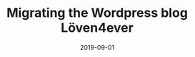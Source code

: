 ---
title: "Migrating the Wordpress blog Löven4ever"
cover: "./loven4ever-cover.jpg"
date: "2019-09-01"
category: "tech"
tags:
    - wordpress
    - web-dev
    - website
    - migration
description: "I migrated the 12 year old Wordpress blog www.loven4ever.com to a Raspberry Pi, fixed various issues and optimized the website down from 8 second loading time to 2 second loading time."
aim: "To migrate the website and fix various problems."
github: ""
authors: ""
---